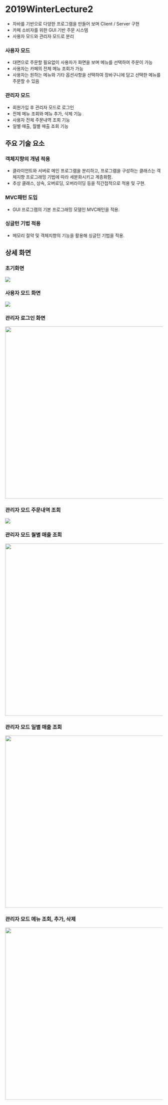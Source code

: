 # 2019WinterLecture2
* 자바를 기반으로 다양한 프로그램을 만들어 보며 Client / Server 구현
* 카페 소비자를 위한 GUI 기반 주문 시스템
* 사용자 모드와 관리자 모드로 분리 

### 사용자 모드
* 대면으로 주문할 필요없이 사용자가 화면을 보며 메뉴를 선택하여 주문이 가능
* 사용자는 카페의 전체 메뉴 조회가 가능
* 사용자는 원하는 메뉴와 기타 옵션사항을 선택하여 장바구니에 담고 선택한 메뉴를 주문할 수 있음

### 관리자 모드
* 회원가입 후 관리자 모드로 로그인
* 전체 메뉴 조회와 메뉴 추가, 삭제 기능
* 사용자 전체 주문내역 조회 기능
* 일별 매출, 월별 매출 조회 기능



## 주요 기술 요소

### 객체지향의 개념 적용
* 클라이언트와 서버로 메인 프로그램을 분리하고, 프로그램을 구성하는 클래스는 객체지향 프로그래밍 기법에 따라 세분화시키고 계층화함.
* 추상 클래스, 상속, 오버로딩, 오버라이딩 등을 직간접적으로 적용 및 구현.

### MVC패턴 도입
* GUI 프로그램의 기본 프로그래밍 모델인 MVC패턴을 적용.

### 싱글턴 기법 적용
* 메모리 절약 및 객체지향의 기능을 활용해 싱글턴 기법을 적용.


## 상세 화면

### 초기화면
<img src = "https://user-images.githubusercontent.com/67010327/103908330-b8cd7d00-5145-11eb-8273-9f5e19c61abd.png">



### 사용자 모드 화면
<img src = "https://user-images.githubusercontent.com/67010327/103908335-b9feaa00-5145-11eb-9182-10357069537f.png">



### 관리자 로그인 화면
<img width = "550" src = "https://user-images.githubusercontent.com/67010327/103908338-ba974080-5145-11eb-8d34-51b33fd12be9.png">



### 관리자 모드 주문내역 조회
<img src = "https://user-images.githubusercontent.com/67010327/103908337-ba974080-5145-11eb-9440-7df16cc5661c.png">



### 관리자 모드 월별 매출 조회
<img width = "550" src = "https://user-images.githubusercontent.com/67010327/103908336-b9feaa00-5145-11eb-999a-049b4f00c15e.png">



### 관리자 모드 일별 매출 조회
<img width = "550" src = "https://user-images.githubusercontent.com/67010327/103908736-2bd6f380-5146-11eb-9d35-1ba7dfb76977.png">



### 관리자 모드 메뉴 조회, 추가, 삭제
<img width = "550" src = "https://user-images.githubusercontent.com/67010327/103908734-2aa5c680-5146-11eb-886c-0a2e246c8db3.png">
